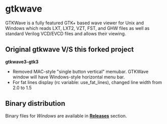 # gtkwave
GTKWave is a fully featured GTK+ based wave viewer for Unix and Windows which reads LXT, LXT2, VZT, FST, and GHW files as well as standard Verilog VCD/EVCD files and allows their viewing.

## Original gtkwave V/S this forked project

**gtkwave3-gtk3**  
* Removed MAC-style "single button vertical" memubar. GTKWave window will have Windows-style horizontal menu bar.
* For fat lines display (rc variable: use_fat_lines), changed line width from 2.0 to 1.5

## Binary distribution
Binary files for *Windows* are available in [**Releases**](https://github.com/tbzcode/gtkwave/releases) section.
